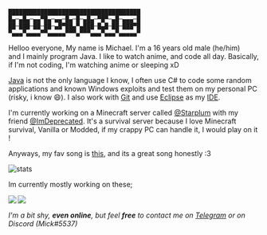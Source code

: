 
```
█████████████████████████████████████
█▄─▄█▄─▄▄▀█▄─▄▄─█▄─█─▄█▄─▀█▀─▄█─▄▄▄─█
██─███─██─██─▄█▀██▄▀▄███─█▄█─██─███▀█
▀▄▄▄▀▄▄▄▄▀▀▄▄▄▄▄▀▀▀▄▀▀▀▄▄▄▀▄▄▄▀▄▄▄▄▄▀
```

Helloo everyone, My name is Michael. I'm a 16 years old male (he/him)  
and I mainly program Java. I like to watch anime, and code all day.
Basically, if I'm not coding, I'm watching anime or sleeping xD

[Java](https://java.com) is not the only language I know, I often use C# to code some random applications
and known Windows exploits and test them on my personal PC (risky, i know 😄). I also
work with [Git](https://git-scm.com/) and use [Eclipse](https://www.eclipse.org/) as my [IDE](https://en.wikipedia.org/wiki/Integrated_development_environment).

I'm currently working on a Minecraft server called [@Starplum](https://github.com/Starplum) with my
friend [@ImDeprecated](https://github.com/ImDeprecated). It's a survival server because I love Minecraft
survival, Vanilla or Modded, if my crappy PC can handle it, I would play on it !

Anyways, my fav song is [this](https://youtu.be/ub82Xb1C8os), and its a great song honestly :3


![stats](https://github-readme-stats.vercel.app/api?username=idevmc&show_icons=true&hide_border=true) <br/>

Im currently mostly working on these;

<a href="https://github.com/starplum/LunarClientAPI">
  <img align="left" src="https://github-readme-stats.vercel.app/api/pin/?username=starplum&repo=LunarClientAPI" />
</a>

<a href="https://github.com/starplum/clientessentials">
  <img align="left" src="https://github-readme-stats.vercel.app/api/pin/?username=starplum&repo=clientessentials" />
</a> <br/>

*I'm a bit shy, **even online**, but feel **free** to contact me on [Telegram](https://t.me/impdevmc) or on Discord (Mick#5537)*
